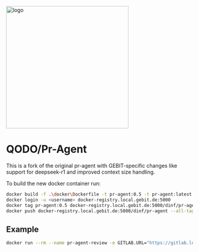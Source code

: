 <picture>
  <source media="(prefers-color-scheme: dark)" srcset="https://codium.ai/images/pr_agent/logo-dark.png" width="330">
  <source media="(prefers-color-scheme: light)" srcset="https://codium.ai/images/pr_agent/logo-light.png" width="330">
  <img src="https://codium.ai/images/pr_agent/logo-light.png" alt="logo" width="330">

</picture>

# QODO/Pr-Agent

This is a fork of the original pr-agent with GEBIT-specific changes like support for deepseek-r1 and improved context size handling.

To build the new docker container run:

```bash
docker build -f .\docker\Dockerfile -t pr-agent:0.5 -t pr-agent:latest .
docker login -u <username> docker-registry.local.gebit.de:5000
docker tag pr-agent:0.5 docker-registry.local.gebit.de:5000/dinf/pr-agent:0.5
docker push docker-registry.local.gebit.de:5000/dinf/pr-agent --all-tags
```

## Example

```bash
docker run --rm --name pr-agent-review -e GITLAB.URL="https://gitlab.local.gebit.de/" -e OPENAI.API_BASE="<litellm-key>" -e OPENAI.API_BASE="https://llm.dinf.gebit.dev/v1" -e CONFIG.GIT_PROVIDER="gitlab" -e GITLAB.PERSONAL_ACCESS_TOKEN=<gitlab-key> pr-agent:0.11 --pr_url https://gitlab.local.gebit.de/sparpos/sparpos-kassa/-/merge_requests/2377 review --ignore.glob=["*.xml"] --config.model="openai/deepseek-r1" --config.model_turbo="openai/deepseek-r1" --config.fallback_models="openai/deepseek-r1" --config.max_model_tokens=8500 --config.custom_model_max_tokens=8500 --config.ai_timeout=500 --config.verbosity_level=2  --config.require_ticket_analysis_review=false --config.publish_output_progress=false --config.publish_output=false
```
